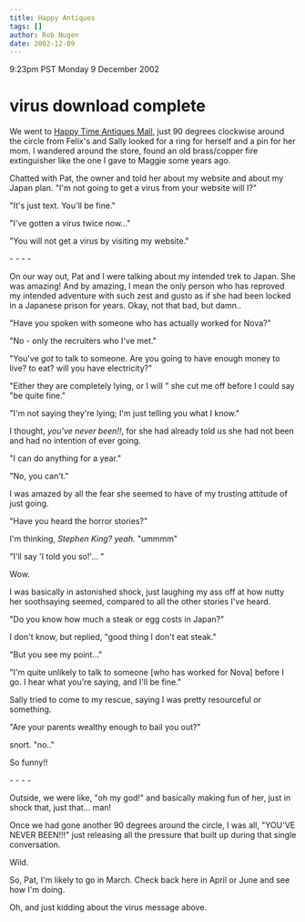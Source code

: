 ```yaml
---
title: Happy Antiques
tags: []
author: Rob Nugen
date: 2002-12-09
---
```


<p class=date>9:23pm PST Monday 9 December 2002</p>

<h1>virus download complete</h1>

<p>We went to <a
href="http://www.oldtowneorange.net/happytimeantiquesmall.htm">Happy
Time Antiques Mall</a>, just 90 degrees clockwise around the circle
from Felix's and Sally looked for a ring for herself and a pin for her
mom.  I wandered around the store, found an old brass/copper fire
extinguisher like the one I gave to Maggie some years ago.</p>

<p>Chatted with Pat, the owner and told her about my website and about
my Japan plan.  "I'm not going to get a virus from your website will
I?"</p>

<p>"It's just text.  You'll be fine."</p>

<p>"I've gotten a virus twice now..."</p>

<p>"You will not get a virus by visiting my website."</p>

<p>- - - -</p>

<p>On our way out, Pat and I were talking about my intended trek to
Japan.  She was amazing!  And by amazing, I mean the only person who
has reproved my intended adventure with such zest and gusto as if she
had been locked in a Japanese prison for years.  Okay, not that bad,
but damn..</p>

<p>"Have you spoken with someone who has actually worked for Nova?"</p>

<p>"No - only the recruiters who I've met."</p>

<p>"You've <em>got</em> to talk to someone.  Are you going to have
enough money to live?  to eat?  will you have electricity?"</p>

<p>"Either they are completely lying, or I will "  she cut me off
before I could say "be quite fine."</p>

<p>"I'm not saying they're lying; I'm just telling you what I know."</p>

<p>I thought, <em>you've never been!!</em>, for she had already told
us she had not been and had no intention of ever going.</p>

<p>"I can do anything for a year."</p>

<p>"No, you can't."</p>

<p>I was amazed by all the fear she seemed to have of my trusting
attitude of just going.</p>

<p>"Have you heard the horror stories?"</p>

<p>I'm thinking, <em>Stephen King?  yeah.</em>  "ummmm"</p>

<p>"I'll say 'I told you so!'... "</p>

<p>Wow.</p>

<p>I was basically in astonished shock, just laughing my ass off at
how nutty her soothsaying seemed, compared to all the other stories
I've heard.</p>

<p>"Do you know how much a steak or egg costs in Japan?"</p>

<p>I don't know, but replied, "good thing I don't eat steak."</p>

<p>"But you see my point..."</p>

<p>"I'm quite unlikely to talk to someone [who has worked for Nova]
before I go.  I hear what you're saying, and I'll be fine."</p>

<p>Sally tried to come to my rescue, saying I was pretty resourceful
or something.</p>

<p>"Are your parents wealthy enough to bail you out?"</p>

<p>snort.  "no.."</p>

<p>So funny!!</p>

<p>- - - -</p>

<p>Outside, we were like, "oh my god!" and basically making fun of
her, just in shock that, just that...  man!</p>

<p>Once we had gone another 90 degrees around the circle, I was all,
"YOU'VE NEVER BEEN!!!" just releasing all the pressure that built up
during that single conversation.</p>

<p>Wild.</p>

<p>So, Pat, I'm likely to go in March.  Check back here in April or
June and see how I'm doing.</p>

<p>Oh, and just kidding about the virus message above.</p>
